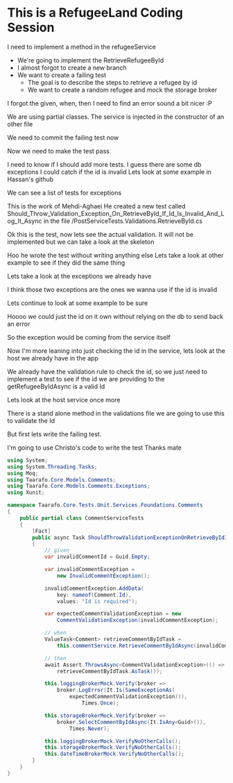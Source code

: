 # This is a RefugeeLand Coding Session
I need to implement a method in the refugeeService
- We're going to implement the RetrieveRefugeeById
- I almost forgot to create a new branch
- We want to create a failing test
  - The goal is to describe the steps to retrieve a refugee by id
  - We want to create a random refugee and mock the storage broker

I forgot the given, when, then
I need to find an error sound a bit nicer :P

We are using partial classes.
The service is injected in the constructor of an other file



We need to commit the failing test now

Now we need to make the test pass

I need to know if I should add more tests.
I guess there are some db exceptions I could catch if the id is invalid
Lets look at some example in Hassan's github

We can see a list of tests for exceptions

This is the work of Mehdi-Aghaei
He created a new test called
Should_Throw_Validation_Exception_On_RetrieveById_If_Id_Is_Invalid_And_Log_It_Async
in the file
/PostServiceTests.Validations.RetrieveById.cs

Ok this is the test, now lets see the actual validation.
It will not be implemented but we can take a look at the skeleton

Hoo he wrote the test without writing anything else
Lets take a look at other example to see if they did the same thing

Lets take a look at the exceptions we already have

I think those two exceptions are the ones we wanna use if the id is invalid

Lets continue to look at some example to be sure

Hoooo we could just the id on it own without relying on the db to send back an error

So the exception would be coming from the service itself

Now I'm more leaning into just checking the id in the service, lets look at the host we already have in the app

We already have the validation rule to check the id, so we just need to implement a test to see if the id we
are providing to the getRefugeeByIdAsync is a valid Id

Lets look at the host service once more

There is a stand alone method in the validations file we are going to use this to validate the Id

But first lets write the failing test.

I'm going to use Christo's code to write the test
Thanks mate
```cs
using System;
using System.Threading.Tasks;
using Moq;
using Taarafo.Core.Models.Comments;
using Taarafo.Core.Models.Comments.Exceptions;
using Xunit;

namespace Taarafo.Core.Tests.Unit.Services.Foundations.Comments
{
    public partial class CommentServiceTests
    {
        [Fact]
        public async Task ShouldThrowValidationExceptionOnRetrieveByIdIfIdIsInvalidAndLogItAsync()
        {
            // given
            var invalidCommentId = Guid.Empty;

            var invalidCommentException =
                new InvalidCommentException();

            invalidCommentException.AddData(
                key: nameof(Comment.Id),
                values: "Id is required");

            var expectedCommentValidationException = new
                CommentValidationException(invalidCommentException);

            // when
            ValueTask<Comment> retrieveCommentByIdTask =
                this.commentService.RetrieveCommentByIdAsync(invalidCommentId);

            // then
            await Assert.ThrowsAsync<CommentValidationException>(() =>
                retrieveCommentByIdTask.AsTask());

            this.loggingBrokerMock.Verify(broker =>
                broker.LogError(It.Is(SameExceptionAs(
                    expectedCommentValidationException))),
                        Times.Once);

            this.storageBrokerMock.Verify(broker =>
                broker.SelectCommentByIdAsync(It.IsAny<Guid>()),
                    Times.Never);

            this.loggingBrokerMock.VerifyNoOtherCalls();
            this.storageBrokerMock.VerifyNoOtherCalls();
            this.dateTimeBrokerMock.VerifyNoOtherCalls();
        }
    }
}
```

















